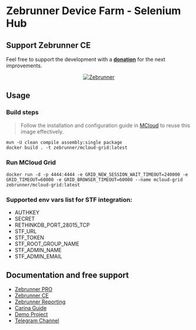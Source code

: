 Zebrunner Device Farm - Selenium Hub
==================

## Support Zebrunner CE
Feel free to support the development with a [**donation**](https://www.paypal.com/donate?hosted_button_id=JLQ4U468TWQPS) for the next improvements.

<p align="center">
  <a href="https://zebrunner.com/"><img alt="Zebrunner" src="https://github.com/zebrunner/zebrunner/raw/master/docs/img/zebrunner_intro.png"></a>
</p>

## Usage

### Build steps
> Follow the installation and configuration guide in [MCloud](https://github.com/zebrunner/mcloud) to reuse this image effectively.

```
mvn -U clean compile assembly:single package
docker build . -t zebrunner/mcloud-grid:latest
```

### Run MCloud Grid
```
docker run -d -p 4444:4444 -e GRID_NEW_SESSION_WAIT_TIMEOUT=240000 -e GRID_TIMEOUT=60000 -e GRID_BROWSER_TIMEOUT=60000 --name mcloud-grid zebrunner/mcloud-grid:latest
```

### Supported env vars list for STF integration:
 * AUTHKEY
 * SECRET
 * RETHINKDB_PORT_28015_TCP
 * STF_URL
 * STF_TOKEN
 * STF_ROOT_GROUP_NAME
 * STF_ADMIN_NAME
 * STF_ADMIN_EMAIL

## Documentation and free support
* [Zebrunner PRO](https://zebrunner.com)
* [Zebrunner CE](https://zebrunner.github.io/community-edition)
* [Zebrunner Reporting](https://zebrunner.com/documentation)
* [Carina Guide](http://zebrunner.github.io/carina)
* [Demo Project](https://github.com/zebrunner/carina-demo)
* [Telegram Channel](https://t.me/zebrunner)
